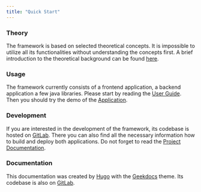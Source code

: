 ```yaml
---
title: "Quick Start"
---
```


### Theory

The framework is based on selected theoretical concepts. It is impossible to utilize all its functionalities without understanding the concepts first. A brief introduction to the theoretical background can be found [here](../theoreticalBackground/overview.md).

### Usage

The framework currently consists of a frontend application, a backend application a few java libraries. Please start by reading the [User Guide](../userGuide/overview.md). Then you should try the demo of the [Application](http://nosql.ms.mff.cuni.cz/mmcat/).

### Development

If you are interested in the development of the framework, its codebase is hosted on [GitLab](https://gitlab.mff.cuni.cz/contosp/evolution-management). There you can also find all the necessary information how to build and deploy both applications. Do not forget to read the [Project Documentation](../projectDocumentation/overview.md).

### Documentation

This documentation was created by [Hugo](https://gohugo.io/) with the [Geekdocs](https://geekdocs.de/) theme. Its codebase is also on [GitLab](https://gitlab.mff.cuni.cz/bartikj3/mmcat-docs/).
